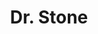 ---
layout: lecteur.njk
tags : stone

title : Dr. Stone
episode : 14
saison : 1
iframe : https://dood.to/e/9vi4sn4f0l41

cc :  VostFr
---